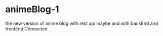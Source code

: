 # animeBlog-1
the new version of  anime blog with rest api maybe and with backEnd and frontEnd Connected
